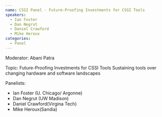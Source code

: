 ```yaml
---
name: CSSI Panel - Future-Proofing Investments for CSSI Tools
speakers:
  - Ian Foster
  - Dan Negrut
  - Daniel Crawford
  - Mike Heroux
categories:
  - Panel
---
```


Moderator: Abani Patra

Topic: Future-Proofing Investments for CSSI Tools		Sustaining tools over changing hardware and software landscapes

Panelists:

- Ian Foster (U. Chicago/ Argonne)
- Dan Negrut (UW Madison)
- Daniel Crawford(Virgina Tech)
- Mike Heroux(Sandia)